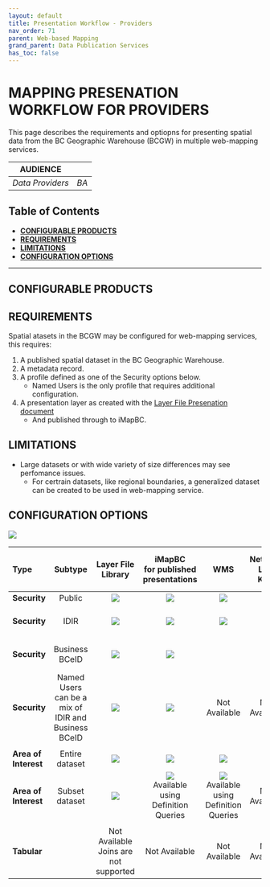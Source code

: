 ```yaml
---
layout: default
title: Presentation Workflow - Providers
nav_order: 71
parent: Web-based Mapping
grand_parent: Data Publication Services
has_toc: false
---
```


# MAPPING PRESENATION WORKFLOW FOR PROVIDERS

This page describes the requirements and optiopns for presenting spatial data from the BC Geographic Warehouse (BCGW) in multiple web-mapping services.


|**AUDIENCE**|  |
|:---:|:---:|
| *Data Providers* | *BA* |

## Table of Contents

+ [**CONFIGURABLE PRODUCTS**](#configurable-products)
+ [**REQUIREMENTS**](#requirements)
+ [**LIMITATIONS**](#limitations)
+ [**CONFIGURATION OPTIONS**](#configuration-options)

-----------------------

## CONFIGURABLE PRODUCTS

## REQUIREMENTS
Spatial atasets in the BCGW may be configured for web-mapping services, this requires:

1. A published spatial dataset in the BC Geographic Warehouse.
1. A metadata record.
1. A profile defined as one of the Security options below.
    - Named Users is the only profile that requires additional configuration.
1. A presentation layer as created with the [Layer File Presenation document](./dsg_bcgw_layer_file_presentation.md)
   - And published through to iMapBC.

## LIMITATIONS

+ Large datasets or with wide variety of size differences may see perfomance issues.
   - For certrain datasets, like regional boundaries, a generalized dataset can be created to be used in web-mapping service.

## CONFIGURATION OPTIONS
 ![](/images/grey_dash.png)
 
 |Type|Subtype | Layer File Library| iMapBC <br/> for published presentations | WMS  | Network Link KML |BC Maphub Feature Layer 
|:---|:---:|:---:|:---:|:---:|:---:|:---:|
|**Security** | Public | ![](/images/green_check.png)| ![](/images/green_check.png) | ![](/images/green_check.png) | ![](/images/green_check.png) | ![](/images/green_check.png) 
|**Security** | IDIR	| ![](/images/green_check.png)| ![](/images/green_check.png) | ![](/images/green_check.png) | | Not Available *
|**Security** | Business BCeID | ![](/images/green_check.png)| ![](/images/green_check.png) | | | Not Available *
|**Security** | Named Users <br/> can be a mix of IDIR and Business BCeID  | ![](/images/green_check.png)| ![](/images/green_check.png) | Not Available | Not Available | Not Available *
||
|**Area of Interest** | Entire dataset| ![](/images/green_check.png) | ![](/images/green_check.png) | ![](/images/green_check.png) |![](/images/green_check.png) | ![](/images/green_check.png) 
|**Area of Interest** |Subset dataset| ![](/images/green_check.png)| ![](/images/green_check.png) <br/> Available using Definition Queries | ![](/images/green_check.png) <br/> Available using Definition Queries | Not Available | Not Available
||
|**Tabular** | | Not Available </br> Joins are not supported | Not Available |Not Available|Not Available|Not Available
